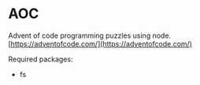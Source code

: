 # AOC

Advent of code programming puzzles using node.
[https://adventofcode.com/](https://adventofcode.com/)

Required packages:
* fs